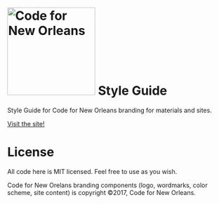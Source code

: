 # <img src="https://codefornola.github.io/style_guide/assets/images/cfno-logo.png" width="200" alt="Code for New Orleans" title="Code for New Orleans"/> Style Guide

Style Guide for Code for New Orleans branding for materials and sites.

[Visit the site!](https://codefornola.github.io/style_guide/)

# License
All code here is MIT licensed.  Feel free to use as you wish.

Code for New Orelans branding components (logo, wordmarks, color scheme, site content) is copyright &copy;2017, Code for New Orleans.
